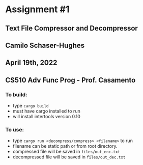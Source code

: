 # Assignment #1
## Text File Compressor and Decompressor
## Camilo Schaser-Hughes
## April 19th, 2022
## CS510 Adv Func Prog - Prof. Casamento

### To build:
- type `cargo build`
- must have cargo installed to run
- will install intertools version 0.10

### To use:
 - type `cargo run <decompress/compress> <filename>` to run
 - filename can be static path or from root directory.
 - compressed file will be saved in `files/out_enc.txt`
 - decompressed file will be saved in `files/out_dec.txt`